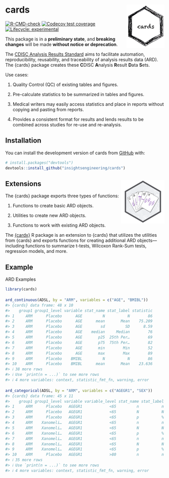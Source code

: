 
<!-- README.md is generated from README.Rmd. Please edit that file -->

# cards <a href="https://insightsengineering.github.io/cards/"><img src="man/figures/logo.png" align="right" height="138" alt="cards website" /></a>

<!-- badges: start -->

[![R-CMD-check](https://github.com/insightsengineering/cards/actions/workflows/R-CMD-check-posit.yaml/badge.svg)](https://github.com/insightsengineering/cards/actions/workflows/R-CMD-check-posit.yaml)
[![Codecov test
coverage](https://codecov.io/gh/insightsengineering/cards/branch/main/graph/badge.svg)](https://app.codecov.io/gh/insightsengineering/cards?branch=main)
[![Lifecycle:
experimental](https://img.shields.io/badge/lifecycle-experimental-orange.svg)](https://lifecycle.r-lib.org/articles/stages.html#experimental)
<!-- badges: end -->

This package is in a **preliminary state**, and **breaking changes**
will be made **without notice or deprecation**.

The [CDISC Analysis Results
Standard](https://www.cdisc.org/standards/foundational/analysis-results-standards)
aims to facilitate automation, reproducibility, reusability, and
traceability of analysis results data (ARD). The {cards} package creates
these **C**DISC **A**nalysis **R**esult **D**ata **S**ets.

Use cases:

1.  Quality Control (QC) of existing tables and figures.

2.  Pre-calculate statistics to be summarized in tables and figures.

3.  Medical writers may easily access statistics and place in reports
    without copying and pasting from reports.

4.  Provides a consistent format for results and lends results to be
    combined across studies for re-use and re-analysis.

## Installation

You can install the development version of cards from
[GitHub](https://github.com/) with:

``` r
# install.packages("devtools")
devtools::install_github("insightsengineering/cards")
```

## Extensions <a href="https://insightsengineering.github.io/cardx/"><img src="https://raw.githubusercontent.com/insightsengineering/cardx/main/man/figures/logo.png" align="right" height="138" alt="cards website" /></a>

The {cards} package exports three types of functions:

1.  Functions to create basic ARD objects.

2.  Utilities to create new ARD objects.

3.  Functions to work with existing ARD objects.

The [{cardx}](https://github.com/insightsengineering/cardx) R package is
an extension to {cards} that utilizes the utilities from {cards} and
exports functions for creating additional ARD objects––including
functions to summarize t-tests, Wilcoxon Rank-Sum tests, regression
models, and more.

## Example

ARD Examples

``` r
library(cards)

ard_continuous(ADSL, by = "ARM", variables = c("AGE", "BMIBL"))
#> {cards} data frame: 48 x 10
#>    group1 group1_level variable stat_name stat_label statistic
#> 1     ARM      Placebo      AGE         N          N        86
#> 2     ARM      Placebo      AGE      mean       Mean    75.209
#> 3     ARM      Placebo      AGE        sd         SD      8.59
#> 4     ARM      Placebo      AGE    median     Median        76
#> 5     ARM      Placebo      AGE       p25  25th Per…        69
#> 6     ARM      Placebo      AGE       p75  75th Per…        82
#> 7     ARM      Placebo      AGE       min        Min        52
#> 8     ARM      Placebo      AGE       max        Max        89
#> 9     ARM      Placebo    BMIBL         N          N        86
#> 10    ARM      Placebo    BMIBL      mean       Mean    23.636
#> ℹ 38 more rows
#> ℹ Use `print(n = ...)` to see more rows
#> ℹ 4 more variables: context, statistic_fmt_fn, warning, error

ard_categorical(ADSL, by = "ARM", variables = c("AGEGR1", "SEX"))
#> {cards} data frame: 45 x 11
#>    group1 group1_level variable variable_level stat_name stat_label statistic
#> 1     ARM      Placebo   AGEGR1            <65         n          n        14
#> 2     ARM      Placebo   AGEGR1            <65         N          N        86
#> 3     ARM      Placebo   AGEGR1            <65         p          %     0.163
#> 4     ARM    Xanomeli…   AGEGR1            <65         n          n        11
#> 5     ARM    Xanomeli…   AGEGR1            <65         N          N        84
#> 6     ARM    Xanomeli…   AGEGR1            <65         p          %     0.131
#> 7     ARM    Xanomeli…   AGEGR1            <65         n          n         8
#> 8     ARM    Xanomeli…   AGEGR1            <65         N          N        84
#> 9     ARM    Xanomeli…   AGEGR1            <65         p          %     0.095
#> 10    ARM      Placebo   AGEGR1            >80         n          n        30
#> ℹ 35 more rows
#> ℹ Use `print(n = ...)` to see more rows
#> ℹ 4 more variables: context, statistic_fmt_fn, warning, error
```
